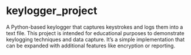 # keylogger_project
A Python-based keylogger that captures keystrokes and logs them into a text file. This project is intended for educational purposes to demonstrate keylogging techniques and data capture. It’s a simple implementation that can be expanded with additional features like encryption or reporting.
